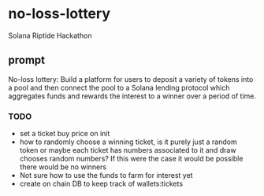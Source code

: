# no-loss-lottery

Solana Riptide Hackathon

## prompt

No-loss lottery: Build a platform for users to deposit a variety of tokens into a pool and then connect the pool to a Solana lending protocol which aggregates funds and rewards the interest to a winner over a period of time.

### TODO

- set a ticket buy price on init
- how to randomly choose a winning ticket, is it purely just a random token or maybe each ticket has numbers associated to it and draw chooses random numbers? If this were the case it would be possible there would be no winners
- Not sure how to use the funds to farm for interest yet
- create on chain DB to keep track of wallets:tickets
